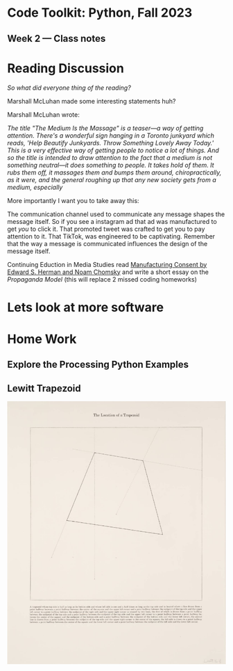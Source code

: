 # Code Toolkit: Python, Fall 2023
## Week 2 — Class notes

# Reading Discussion

_So what did everyone thing of the reading?_

Marshall McLuhan made some interesting statements huh?

Marshall McLuhan wrote:

_The title "The Medium Is the Massage" is a teaser—a way of getting attention. There's a wonderful sign hanging in a Toronto junkyard which reads, 'Help Beautify Junkyards. Throw Something Lovely Away Today.' This is a very effective way of getting people to notice a lot of things. And so the title is intended to draw attention to the fact that a medium is not something neutral—it does something to people. It takes hold of them. It rubs them off, it massages them and bumps them around, chiropractically, as it were, and the general roughing up that any new society gets from a medium, especially_


More importantly I want you to take away this:

The communication channel used to communicate any message shapes the message itself.  So if you see a instagram ad that ad was manufactured to get _you_ to click it.  That promoted tweet was crafted to get you to pay attention to it.  That TikTok, was engineered to be captivating. Remember that the way a message is communicated influences the design of the message itself.


Continuing Eduction in Media Studies read [Manufacturing Consent by Edward S. Herman and Noam Chomsky](/pdfs/Manufacturing%20Consent%20%5BThe%20Political%20Economy%20Of%20The%20Mass%20Media%5D.pdf) and write a short essay on the _Propaganda Model_ (this will replace 2 missed coding homeworks)


# Lets look at more software


# Home Work
## Explore the Processing Python Examples
## Lewitt Trapezoid
![Homework](images/lewitt-trapezoid.jpeg)
